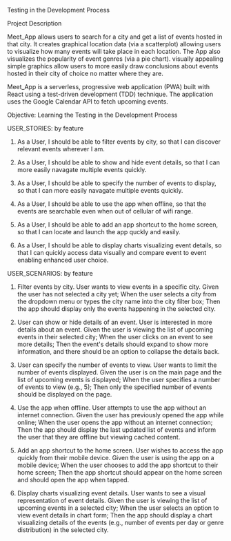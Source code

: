 Testing in the Development Process

Project Description

Meet_App allows users to search for a city and get a list of events hosted in that city. It creates graphical location data (via a scatterplot) allowing users to visualize how many events will take place in each location. The App also visualizes the popularity of event genres (via a pie chart). visually appealing simple graphics allow users to more easily draw conclusions about events hosted in their city of choice no matter where they are.

Meet_App is a serverless, progressive web application (PWA) built with React using a
test-driven development (TDD) technique. The application uses the Google
Calendar API to fetch upcoming events.

Objective: Learning the Testing in the Development Process

USER_STORIES: by feature

1. As a User, I should be able to filter events by city, so that I can discover relevant events wherever I am.

2. As a User, I should be able to show and hide event details, so that I can more easily navagate multiple events quickly.

3. As a User, I should be able to specify the number of events to display, so that I can more easily navagate multiple events quickly.

4. As a User, I should be able to use the app when offline, so that the events are searchable even when out of cellular of wifi range.

5. As a User, I should be able to add an app shortcut to the home screen, so that I can locate and launch the app quckly and easily.

6. As a User, I should be able to display charts visualizing event details, so that I can quickly access data visually and compare event to event enabling enhanced user choice.

USER_SCENARIOS: by feature

1. Filter events by city.
   User wants to view events in a specific city.
   Given the user has not selected a city yet;
   When the user selects a city from the dropdown menu or types the city name into the city filter box;
   Then the app should display only the events happening in the selected city.

2. User can show or hide details of an event.
   User is interested in more details about an event.
   Given the user is viewing the list of upcoming events in their selected city;
   When the user clicks on an event to see more details;
   Then the event's details should expand to show more information, and there should be an option to collapse the details back.

3. User can specify the number of events to view.
   User wants to limit the number of events displayed.
   Given the user is on the main page and the list of upcoming events is displayed;
   When the user specifies a number of events to view (e.g., 5);
   Then only the specified number of events should be displayed on the page.

4. Use the app when offline.
   User attempts to use the app without an internet connection.
   Given the user has previously opened the app while online;
   When the user opens the app without an internet connection;
   Then the app should display the last updated list of events and inform the user that they are offline but viewing cached content.

5. Add an app shortcut to the home screen.
   User wishes to access the app quickly from their mobile device.
   Given the user is using the app on a mobile device;
   When the user chooses to add the app shortcut to their home screen;
   Then the app shortcut should appear on the home screen and should open the app when tapped.

6. Display charts visualizing event details.
   User wants to see a visual representation of event details.
   Given the user is viewing the list of upcoming events in a selected city;
   When the user selects an option to view event details in chart form;
   Then the app should display a chart visualizing details of the events (e.g., number of events per day or genre distribution) in the selected city.
